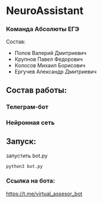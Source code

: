 # NeuroAssistant
### Команда Абсолюты ЕГЭ
Состав: 
- Попов Валерий Дмитриевич
- Крупнов Павел Федорович
- Колосов Михаил Борисович
- Ергучев Александр Дмитриевич
## Состав работы:
### Телеграм-бот 
### Нейронная сеть
## Запуск:
запустить bot.py
```
python3 bot.py
```
###  Ссылка на бота:
https://t.me/virtual_assesor_bot
